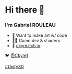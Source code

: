 # Hi there 👋
### I'm Gabriel ROULEAU

- 🎯 Want to make art w/ code
- 🤹‍♂️ Game dev & shaders
- 🚀 [ckyre.itch.io](https://ckyre.itch.io/)

🐦 [@Ckyre1](https://twitter.com/Ckyre1)

[#Unity3D](https://github.com/topics/unity)
